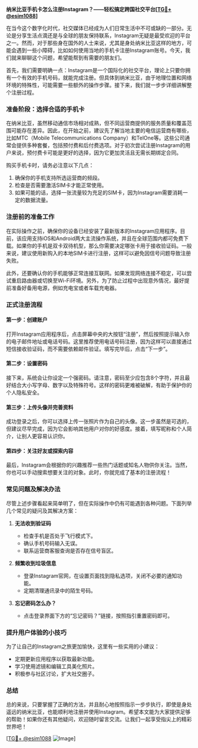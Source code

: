 **纳米比亚手机卡怎么注册Instagram？——轻松搞定跨国社交平台[[TG💪+ @esim1088](https://t.me/s/esim1088)]**

在当今这个数字化时代，社交媒体已经成为人们日常生活中不可或缺的一部分。无论是分享生活点滴还是与全球的朋友保持联系，Instagram无疑是最受欢迎的平台之一。然而，对于那些身在国外的人士来说，尤其是身处纳米比亚这样的地方，可能会遇到一些小障碍，比如如何使用当地的手机卡注册Instagram账号。今天，我们就来聊聊这个问题，希望能帮到有需要的朋友们。

首先，我们需要明确一点：Instagram是一个国际化的社交平台，理论上只要你拥有一个有效的手机号码，就能完成注册。但具体到纳米比亚，由于地理位置和网络环境的特殊性，可能需要一些额外的操作步骤。接下来，我们就一步步详细讲解整个注册过程。

### **准备阶段：选择合适的手机卡**

在纳米比亚，虽然移动通信市场相对成熟，但不同运营商提供的服务质量和覆盖范围可能存在差异。因此，在开始之前，建议先了解当地主要的电信运营商有哪些，比如MTC（Mobile Telecommunications Company）和TelOne等。这些公司通常会提供多种套餐，包括预付费和后付费选项。对于初次尝试注册Instagram的用户来说，预付费卡可能是更好的选择，因为它更加灵活且无需长期绑定合同。

购买手机卡时，请务必注意以下几点：
1. 确保你的手机支持所选运营商的频段。
2. 检查是否需要激活SIM卡才能正常使用。
3. 如果可能的话，选择一张流量较为充足的SIM卡，因为Instagram需要消耗一定的数据流量。

### **注册前的准备工作**

在实际操作之前，确保你的设备已经安装了最新版本的Instagram应用程序。目前，该应用支持iOS和Android两大主流操作系统，并且在全球范围内都可免费下载。如果你的手机是双卡双待机型，那么你需要决定哪张卡用于接收验证码。一般来说，建议使用新购入的本地SIM卡进行注册，这样可以避免因信号问题导致注册失败。

此外，还要确认你的手机能够正常连接互联网。如果发现网络连接不稳定，可以尝试重启路由器或切换至Wi-Fi环境。另外，为了防止过程中出现意外情况，最好提前准备好备用电源，例如充电宝或者车载充电器。

### **正式注册流程**

#### **第一步：创建账户**
打开Instagram应用程序后，点击屏幕中央的大按钮“注册”，然后按照提示输入你的电子邮件地址或电话号码。这里推荐使用电话号码注册，因为这样可以直接通过短信接收验证码，而不需要依赖邮件验证。填写完毕后，点击“下一步”。

#### **第二步：设置密码**
接下来，系统会让你设定一个强密码。请注意，密码至少应包含8个字符，并且最好结合大小写字母、数字以及特殊符号。这样的密码更难被破解，有助于保护你的个人隐私安全。

#### **第三步：上传头像并完善资料**
成功登录之后，你可以选择上传一张照片作为自己的头像。这一步虽然是可选的，但建议尽早完成，因为它会影响其他用户对你的好感度。接着，填写昵称和个人简介，让别人更容易认识你。

#### **第四步：关注好友或探索内容**
最后，Instagram会根据你的兴趣推荐一些热门话题或知名人物供你关注。当然，你也可以手动搜索想要关注的对象。此时，你就完成了基本的注册流程！

### **常见问题及解决办法**

尽管上述步骤看起来简单明了，但在实际操作中仍有可能遇到各种问题。下面列举几个常见的疑问及其解决方案：

1. **无法收到验证码**
   - 检查手机是否处于飞行模式下。
   - 确认手机号码输入无误。
   - 联系运营商客服查询是否存在信号盲区。

2. **频繁收到垃圾信息**
   - 登录Instagram官网，在设置页面找到隐私选项，关闭不必要的通知功能。
   - 定期清理通讯录中的陌生号码。

3. **忘记密码怎么办？**
   - 点击登录界面下方的“忘记密码？”链接，按照指引重置密码即可。

### **提升用户体验的小技巧**

为了让自己的Instagram之旅更加愉快，这里有一些实用的小建议：
- 定期更新应用程序以获取最新功能。
- 学习使用滤镜和编辑工具美化照片。
- 积极参与社区讨论，扩大社交圈子。

### **总结**

总的来说，只要掌握了正确的方法，并且耐心地按照指示一步步执行，即使是身处遥远的纳米比亚，也能顺利地注册并使用Instagram。希望本文能为大家提供足够的帮助！如果你还有其他疑问，欢迎随时留言交流。让我们一起享受指尖上的精彩世界吧！

[[TG💪+ @esim1088](https://t.me/s/esim1088) ![Image](https://i.postimg.cc/4NQfJmqS/Snipaste-2025-05-13-00-14-12.png)]